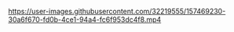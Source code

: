 https://user-images.githubusercontent.com/32219555/157469230-30a6f670-fd0b-4ce1-94a4-fc6f953dc4f8.mp4
